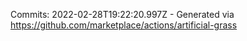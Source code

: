 Commits: 2022-02-28T19:22:20.997Z - Generated via https://github.com/marketplace/actions/artificial-grass
<br>
